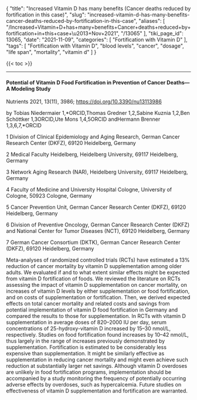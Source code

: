 {
    "title": "Increased Vitamin D has many benefits (Cancer deaths reduced by fortification in this case)",
    "slug": "increased-vitamin-d-has-many-benefits-cancer-deaths-reduced-by-fortification-in-this-case",
    "aliases": [
        "/Increased+Vitamin+D+has+many+benefits+Cancer+deaths+reduced+by+fortification+in+this+case+\u2013+Nov+2021",
        "/13065"
    ],
    "tiki_page_id": 13065,
    "date": "2021-11-09",
    "categories": [
        "Fortification with Vitamin D"
    ],
    "tags": [
        "Fortification with Vitamin D",
        "blood levels",
        "cancer",
        "dosage",
        "life span",
        "mortality",
        "vitamin d"
    ]
}


{{< toc >}}

---

#### Potential of Vitamin D Food Fortification in Prevention of Cancer Deaths—A Modeling Study

Nutrients 2021, 13(11), 3986; https://doi.org/10.3390/nu13113986 

by Tobias Niedermaier 1,*ORCID,Thomas Gredner 1,2,Sabine Kuznia 1,2,Ben Schöttker 1,3ORCID,Ute Mons 1,4,5ORCID andHermann Brenner 1,3,6,7,*ORCID

1 Division of Clinical Epidemiology and Aging Research, German Cancer Research Center (DKFZ), 69120 Heidelberg, Germany

2 Medical Faculty Heidelberg, Heidelberg University, 69117 Heidelberg, Germany

3 Network Aging Research (NAR), Heidelberg University, 69117 Heidelberg, Germany

4 Faculty of Medicine and University Hospital Cologne, University of Cologne, 50923 Cologne, Germany

5 Cancer Prevention Unit, German Cancer Research Center (DKFZ), 69120 Heidelberg, Germany

6 Division of Preventive Oncology, German Cancer Research Center (DKFZ) and National Center for Tumor Diseases (NCT), 69120 Heidelberg, Germany

7 German Cancer Consortium (DKTK), German Cancer Research Center (DKFZ), 69120 Heidelberg, Germany

Meta-analyses of randomized controlled trials (RCTs) have estimated a 13% reduction of cancer mortality by vitamin D supplementation among older adults. We evaluated if and to what extent similar effects might be expected from vitamin D fortification of foods. We reviewed the literature on RCTs assessing the impact of vitamin D supplementation on cancer mortality, on increases of vitamin D levels by either supplementation or food fortification, and on costs of supplementation or fortification. Then, we derived expected effects on total cancer mortality and related costs and savings from potential implementation of vitamin D food fortification in Germany and compared the results to those for supplementation. In RCTs with vitamin D supplementation in average doses of 820–2000 IU per day, serum concentrations of 25-hydroxy-vitamin D increased by 15–30 nmol/L, respectively. Studies on food fortification found increases by 10–42 nmol/L, thus largely in the range of increases previously demonstrated by supplementation. Fortification is estimated to be considerably less expensive than supplementation. It might be similarly effective as supplementation in reducing cancer mortality and might even achieve such reduction at substantially larger net savings. Although vitamin D overdoses are unlikely in food fortification programs, implementation should be accompanied by a study monitoring the frequency of potentially occurring adverse effects by overdoses, such as hypercalcemia. Future studies on effectiveness of vitamin D supplementation and fortification are warranted.